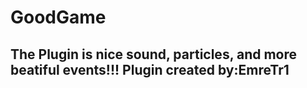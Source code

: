 # GoodGame
The Plugin is nice sound, particles, and more beatiful events!!!
Plugin created by:EmreTr1
--------------------------------------------------------------------
